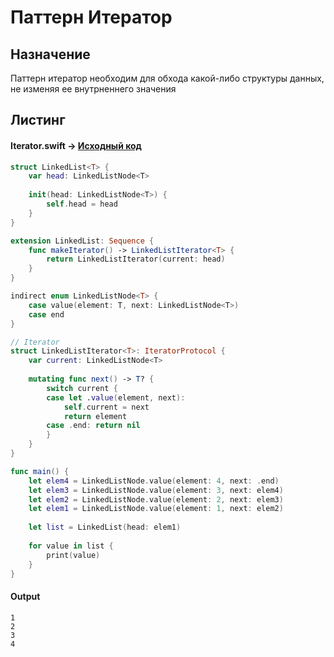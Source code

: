 # Паттерн Итератор

## Назначение

Паттерн итератор необходим для обхода какой-либо структуры данных, не изменяя ее внутрненнего значения

## Листинг 

#### Iterator.swift -> [Исходный код](https://github.com/timoninas/design-patterns/blob/master/Behavioral%20Patterns/Iterator/Iterator.swift)

```Swift
struct LinkedList<T> {
    var head: LinkedListNode<T>
    
    init(head: LinkedListNode<T>) {
        self.head = head
    }
}

extension LinkedList: Sequence {
    func makeIterator() -> LinkedListIterator<T> {
        return LinkedListIterator(current: head)
    }
}

indirect enum LinkedListNode<T> {
    case value(element: T, next: LinkedListNode<T>)
    case end
}

// Iterator
struct LinkedListIterator<T>: IteratorProtocol {
    var current: LinkedListNode<T>
    
    mutating func next() -> T? {
        switch current {
        case let .value(element, next):
            self.current = next
            return element
        case .end: return nil
        }
    }
}

func main() {
    let elem4 = LinkedListNode.value(element: 4, next: .end)
    let elem3 = LinkedListNode.value(element: 3, next: elem4)
    let elem2 = LinkedListNode.value(element: 2, next: elem3)
    let elem1 = LinkedListNode.value(element: 1, next: elem2)
    
    let list = LinkedList(head: elem1)
    
    for value in list {
        print(value)
    }
}
```

#### Output
```Console
1
2
3
4
```

